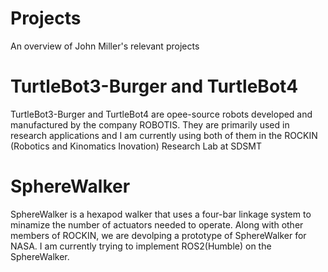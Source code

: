 # Projects
An overview of John Miller's relevant projects

# TurtleBot3-Burger and TurtleBot4
TurtleBot3-Burger and TurtleBot4 are opee-source robots developed and manufactured by the company ROBOTIS. They are primarily used in research applications and I am currently using both of them in the ROCKIN (Robotics and Kinomatics Inovation) Research Lab at SDSMT

# SphereWalker
SphereWalker is a hexapod walker that uses a four-bar linkage system to minamize the number of actuators needed to operate. Along with other members of ROCKIN, we are devolping a prototype of SphereWalker for NASA. I am currently trying to implement ROS2(Humble) on the SphereWalker.


